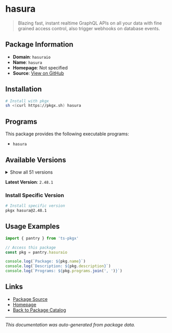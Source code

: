 # hasura

> Blazing fast, instant realtime GraphQL APIs on all your data with fine grained access control, also trigger webhooks on database events.

## Package Information

- **Domain**: `hasuraio`
- **Name**: `hasura`
- **Homepage**: Not specified
- **Source**: [View on GitHub](https://github.com/pkgxdev/pantry/tree/main/projects/hasura.io/package.yml)

## Installation

```bash
# Install with pkgx
sh <(curl https://pkgx.sh) hasura
```

## Programs

This package provides the following executable programs:

- `hasura`

## Available Versions

<details>
<summary>Show all 51 versions</summary>

- `2.48.1`, `2.48.0`, `2.47.0`, `2.46.0`, `2.45.2`
- `2.45.1`, `2.45.0`, `2.44.1`, `2.44.0`, `2.43.0`
- `2.42.0`, `2.41.0`, `2.40.3`, `2.40.2`, `2.40.1`
- `2.40.0`, `2.39.2`, `2.39.1`, `2.39.0`, `2.38.1`
- `2.38.0`, `2.37.1`, `2.37.0`, `2.36.12`, `2.36.10`
- `2.36.9`, `2.36.8`, `2.36.7`, `2.36.6`, `2.36.5`
- `2.36.4`, `2.36.3`, `2.36.2`, `2.36.1`, `2.36.0`
- `2.35.2`, `2.35.1`, `2.35.0`, `2.34.0`, `2.33.4`
- `2.33.3`, `2.33.2`, `2.33.1`, `2.33.0`, `2.32.1`
- `2.32.0`, `2.31.0`, `2.11.13`, `2.11.12`, `2.11.11`
- `2.11.10`

</details>

**Latest Version**: `2.48.1`

### Install Specific Version

```bash
# Install specific version
pkgx hasura@2.48.1
```

## Usage Examples

```typescript
import { pantry } from 'ts-pkgx'

// Access this package
const pkg = pantry.hasuraio

console.log(`Package: ${pkg.name}`)
console.log(`Description: ${pkg.description}`)
console.log(`Programs: ${pkg.programs.join(', ')}`)
```

## Links

- [Package Source](https://github.com/pkgxdev/pantry/tree/main/projects/hasura.io/package.yml)
- [Homepage](#)
- [Back to Package Catalog](../package-catalog.md)

---

*This documentation was auto-generated from package data.*
